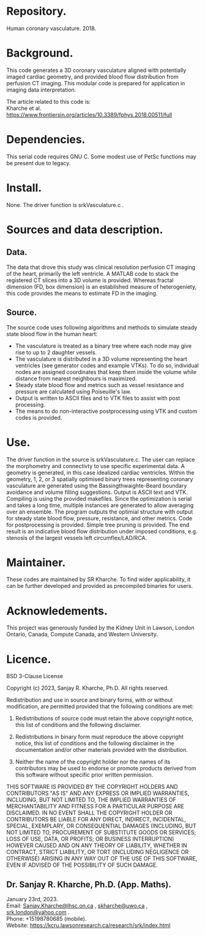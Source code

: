 # Repository.  

Human coronary vasculature. 2018.

# Background.  
 
This code generates a 3D coronary vasculature aligned with potentially imaged cardiac geometry, and
provided blood flow distribution from perfusion CT imaging. This modular code is prepared for application
in imaging data interpretation.  

The article related to this code is:  
Kharche et al. https://www.frontiersin.org/articles/10.3389/fphys.2018.00511/full  

# Dependencies.

This serial code requires GNU C. Some modest use of PetSc functions may be present due to legacy.

# Install.

None. The driver function is srkVasculature.c .

# Sources and data description.

## Data.  

The data that drove this study was clinical resolution perfusion CT imaging of the heart, primarily the left ventricle.
A MATLAB code to stack the registered CT slices into a 3D volume is provided. Whereas fractal dimension (FD, box dimension)
is an established measure of heterogeniety, this code provides the means to estimate FD in the imaging.

## Source.  

The source code uses following algorithms and methods to simulate steady state blood flow in the human heart:  
* The vasculature is treated as a binary tree where each node may give rise to up to 2 daughter vessels.  
* The vasculature is distributed in a 3D volume representing the heart ventricles (see generator codes and example VTKs). To do so,
individual nodes are assigned coordinates that keep them inside the volume while distance from nearest neighbours is maximized.  
* Steady state blood flow and metrics such as vessel resistance and pressure are calculated using  Poiseuille's law.
* Output is written to ASCII files and to VTK files to assist with post processing.  
* The means to do non-interactive postprocessing using VTK and custom codes is provided.  

# Use.

The driver function in the source is srkVasculature.c. The user can replace the morphometry and connectivty to use
specific experimental data. A geometry is generated, in this case idealized cardiac ventricles. Within the geometry,
1, 2, or 3 spatially optimised binary trees representing coronary vasculature are generated using the 
Bassingthwaighte-Beard boundary avoidance and volume filling suggestions. Output is ASCII text and VTK. Compiling is using
the provided makefiles. Since the optimization is serial and takes a long time, multiple instances are generated
to allow averaging over an ensemble. The program outputs the optimial structure with output for steady state blood flow, pressure,
resistance, and other metrics. Code for postprocessing is provided. Simple tree pruning is provided. The end result is an indicative blood flow
distribution under imposed conditions, e.g. stenosis of the largest vessels left circumflex/LAD/RCA.  

# Maintainer.

These codes are maintained by SR Kharche. To find wider applicability, it can be further developed and provided as
precompiled binaries for users.

# Acknowledements.

This project was generously funded by the Kidney Unit in Lawson, London Ontario, Canada, Compute Canada, and Western University.

# Licence.

BSD 3-Clause License

Copyright (c) 2023, Sanjay R. Kharche, Ph.D.
All rights reserved.

Redistribution and use in source and binary forms, with or without
modification, are permitted provided that the following conditions are met:

1. Redistributions of source code must retain the above copyright notice, this
   list of conditions and the following disclaimer.

2. Redistributions in binary form must reproduce the above copyright notice,
   this list of conditions and the following disclaimer in the documentation
   and/or other materials provided with the distribution.

3. Neither the name of the copyright holder nor the names of its
   contributors may be used to endorse or promote products derived from
   this software without specific prior written permission.

THIS SOFTWARE IS PROVIDED BY THE COPYRIGHT HOLDERS AND CONTRIBUTORS "AS IS"
AND ANY EXPRESS OR IMPLIED WARRANTIES, INCLUDING, BUT NOT LIMITED TO, THE
IMPLIED WARRANTIES OF MERCHANTABILITY AND FITNESS FOR A PARTICULAR PURPOSE ARE
DISCLAIMED. IN NO EVENT SHALL THE COPYRIGHT HOLDER OR CONTRIBUTORS BE LIABLE
FOR ANY DIRECT, INDIRECT, INCIDENTAL, SPECIAL, EXEMPLARY, OR CONSEQUENTIAL
DAMAGES (INCLUDING, BUT NOT LIMITED TO, PROCUREMENT OF SUBSTITUTE GOODS OR
SERVICES; LOSS OF USE, DATA, OR PROFITS; OR BUSINESS INTERRUPTION) HOWEVER
CAUSED AND ON ANY THEORY OF LIABILITY, WHETHER IN CONTRACT, STRICT LIABILITY,
OR TORT (INCLUDING NEGLIGENCE OR OTHERWISE) ARISING IN ANY WAY OUT OF THE USE
OF THIS SOFTWARE, EVEN IF ADVISED OF THE POSSIBILITY OF SUCH DAMAGE.

## Dr. Sanjay R. Kharche, Ph.D. (App. Maths).  
January 23rd, 2023.  
Email: Sanjay.Kharche@lhsc.on.ca , skharche@uwo.ca , srk.london@yahoo.com .  
Phone: +15198780685 (mobile).  
Website: https://kcru.lawsonresearch.ca/research/srk/index.html  

